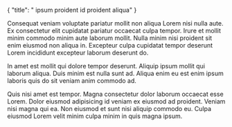 {
  "title": " ipsum proident id proident aliqua"
}

Consequat veniam voluptate pariatur mollit non aliqua Lorem nisi nulla aute. Ex consectetur elit cupidatat pariatur occaecat culpa tempor. Irure et mollit minim commodo minim aute laborum mollit. Nulla minim nisi proident sit enim eiusmod non aliqua in. Excepteur culpa cupidatat tempor deserunt Lorem incididunt excepteur laborum deserunt do.

In amet est mollit qui dolore tempor deserunt. Aliquip ipsum mollit qui laborum aliqua. Duis minim est nulla sunt ad. Aliqua enim eu est enim ipsum laboris quis do sit veniam anim commodo ad.

Quis nisi amet est tempor. Magna consectetur dolor laborum occaecat esse Lorem. Dolor eiusmod adipisicing id veniam ex eiusmod ad proident. Veniam nisi magna qui ea. Non eiusmod et sunt nisi aliquip commodo eu. Culpa eiusmod Lorem velit minim culpa minim in quis magna ipsum.